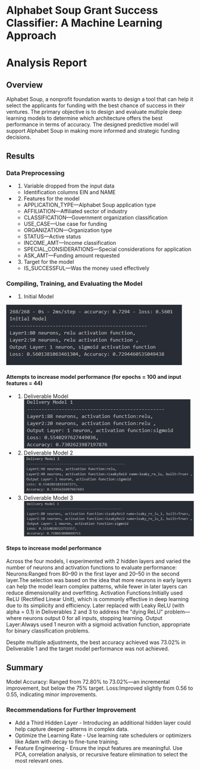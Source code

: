 # Alphabet Soup Grant Success Classifier: A Machine Learning Approach
# Analysis Report
## Overview
Alphabet Soup, a nonprofit foundation wants to design a tool that can help it select the applicants for funding with the best chance of success in their ventures.
The primary objective is to design and evaluate multiple deep learning models to determine which architecture offers the best performance in terms of accuracy. The designed predictive model will support Alphabet Soup in making more informed and strategic funding decisions.

## Results
### Data Preprocessing
* 1. Variable dropped from the input data 
    * Identification columns EIN and NAME 

* 2. Features for the model
    * APPLICATION_TYPE—Alphabet Soup application type
    * AFFILIATION—Affiliated sector of industry
    * CLASSIFICATION—Government organization classification
    * USE_CASE—Use case for funding
    * ORGANIZATION—Organization type
    * STATUS—Active status
    * INCOME_AMT—Income classification
    * SPECIAL_CONSIDERATIONS—Special considerations for application
    * ASK_AMT—Funding amount requested

* 3. Target for the model
    * IS_SUCCESSFUL—Was the money used effectively

### Compiling, Training, and Evaluating the Model
* 1. Initial Model

![initial model](images/initial_model.png)
#### Attempts to increase model performance (for epochs = 100 and input features = 44)

* 1. Deliverable Model 
![model1](images/model1.png)

* 2. Deliverable Model 2
![model2](images/model2.png)

* 3. Deliverable Model 3
![model3](images/model3.png)

#### Steps to increase model performance
Across the four models, I experimented with 2 hidden layers and varied the number of neurons and activation functions to evaluate performance:
Neurons:Ranged from 80–90 in the first layer and 20–50 in the second layer.The selection was based on the idea that more neurons in early layers can help the model learn complex patterns, while fewer in later layers can reduce dimensionality and overfitting.
Activation Functions:Initially used ReLU (Rectified Linear Unit), which is commonly effective in deep learning due to its simplicity and efficiency.
Later replaced with Leaky ReLU (with alpha = 0.1) in Deliverables 2 and 3 to address the "dying ReLU" problem—where neurons output 0 for all inputs, stopping learning.
Output Layer:Always used 1 neuron with a sigmoid activation function, appropriate for binary classification problems.

Despite multiple adjustments, the best accuracy achieved was 73.02% in Deliverable 1 and the target model performance was not achieved.

## Summary 
Model Accuracy: Ranged from 72.80% to 73.02%—an incremental improvement, but below the 75% target.
Loss:Improved slightly from 0.56 to 0.55, indicating minor improvements.

### Recommendations for Further Improvement
* Add a Third Hidden Layer - Introducing an additional hidden layer could help capture deeper patterns in complex data.
* Optimize the Learning Rate - Use learning rate schedulers or optimizers like Adam with decay to fine-tune training.
* Feature Engineering - Ensure the input features are meaningful. Use PCA, correlation analysis, or recursive feature elimination to select the most relevant ones.


